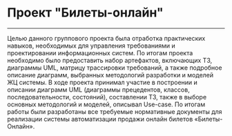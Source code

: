# Проект "Билеты-онлайн"

---

Целью данного группового проекта была отработка практических навыков, необходимых для управления требованиями и проектировании информационных систем. По итогам проекта необходимо было предоставить набор артефактов, включающих ТЗ, диаграммы UML, матрицу трассировки требований, а также подробное описание диаграмм, выбранных методологий разработки и моделей ЖЦ системы. В ходе проекта принимал участие в построении и описании диаграмм UML (диаграммы прецедентов, классов, последовательности, состояний), составлении ТЗ, также в выборе основных методологий и моделей, описывал Use-case. По итогам работы были разработаны все требуемые нормативные документы для реализации системы автоматизации продажи онлайн билетов «Билеты-Онлайн».
